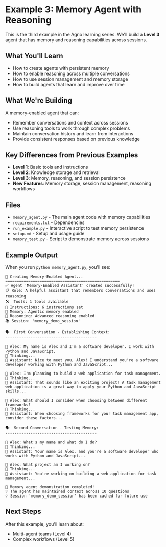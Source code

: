 # Example 3: Memory Agent with Reasoning

This is the third example in the Agno learning series. We'll build a **Level 3** agent that has memory and reasoning capabilities across sessions.

## What You'll Learn
- How to create agents with persistent memory
- How to enable reasoning across multiple conversations
- How to use session management and memory storage
- How to build agents that learn and improve over time

## What We're Building
A memory-enabled agent that can:
- Remember conversations and context across sessions
- Use reasoning tools to work through complex problems
- Maintain conversation history and learn from interactions
- Provide consistent responses based on previous knowledge

## Key Differences from Previous Examples
- **Level 1**: Basic tools and instructions
- **Level 2**: Knowledge storage and retrieval
- **Level 3**: Memory, reasoning, and session persistence
- **New Features**: Memory storage, session management, reasoning workflows

## Files
- `memory_agent.py` - The main agent code with memory capabilities
- `requirements.txt` - Dependencies
- `run_example.py` - Interactive script to test memory persistence
- `setup.md` - Setup and usage guide
- `memory_test.py` - Script to demonstrate memory across sessions

## Example Output

When you run `python memory_agent.py`, you'll see:

```
🤖 Creating Memory-Enabled Agent...
==================================================
✅ Agent 'Memory-Enabled Assistant' created successfully!
📋 Role: A helpful assistant that remembers conversations and uses reasoning
🛠️  Tools: 1 tools available
📝 Instructions: 6 instructions set
🧠 Memory: Agentic memory enabled
💭 Reasoning: Advanced reasoning enabled
📚 Session: 'memory_demo_session'

🗣️  First Conversation - Establishing Context:
----------------------------------------

👤 Alex: My name is Alex and I'm a software developer. I work with Python and JavaScript.
🤖 Thinking...
🤖 Assistant: Nice to meet you, Alex! I understand you're a software developer working with Python and JavaScript...

👤 Alex: I'm planning to build a web application for task management.
🤖 Thinking...
🤖 Assistant: That sounds like an exciting project! A task management web application is a great way to apply your Python and JavaScript skills...

👤 Alex: What should I consider when choosing between different frameworks?
🤖 Thinking...
🤖 Assistant: When choosing frameworks for your task management app, consider these factors...

🗣️  Second Conversation - Testing Memory:
----------------------------------------

👤 Alex: What's my name and what do I do?
🤖 Thinking...
🤖 Assistant: Your name is Alex, and you're a software developer who works with Python and JavaScript...

👤 Alex: What project am I working on?
🤖 Thinking...
🤖 Assistant: You're working on building a web application for task management...

🎉 Memory agent demonstration completed!
💡 The agent has maintained context across 10 questions
💡 Session 'memory_demo_session' has been cached for future use
```

## Next Steps
After this example, you'll learn about:
- Multi-agent teams (Level 4)
- Complex workflows (Level 5)
